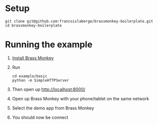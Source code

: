 # Setup

    git clone git@github.com:francoislaberge/brassmonkey-boilerplate.git
    cd brassmonkey-boilerplate

# Running the example

 1. [Install Brass Monkey](http://playbrassmonkey.com/getapp)

 2. Run

        cd example/basic
        python -m SimpleHTTPServer


 3. Then open up [http://localhost:8000/](http:localhost:8000/)
 4. Open up Brass Monkey with your phone/tablet on the same network
 5. Select the demo app from Brass Monkey
 6. You should now be connect
